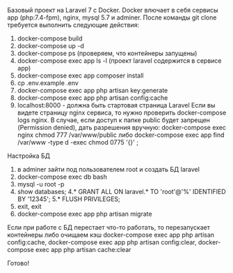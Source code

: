 Базовый проект на Laravel 7 с Docker.
Docker влючает в себя сервисы app (php:7.4-fpm), nginx, mysql 5.7 и adminer.
После команды git clone требуется выполнить следующие действия:
1. docker-compose build
2. docker-compose up -d
3. docker-compose ps  (проверяем, что контейнеры запущены)
4. docker-compose exec app ls -l (проект laravel содержится в сервисе app)
5. docker-compose exec app composer install
6. cp .env.example .env
7. docker-compose exec app php artisan key:generate
8. docker-compose exec app php artisan config:cache
9. localhost:8000 - должна быть стартовая страница Laravel
Если вы видете страницу nginx сервиса, то нужно проверить docker-compose logs nginx.
В случае, если доступ к папке public будет запрещен (Permission denied), дать разрешения вручную:
docker-compose exec nginx chmod 777 /var/www/public либо docker-compose exec app find /var/www -type d -exec chmod 0775 '{}' \;

Настройка БД
1. в adminer зайти под пользователем root и создать БД laravel
1. docker-compose exec db bash
2. mysql -u root -p
3. show databases;
4.* GRANT ALL ON laravel.* TO 'root'@'%' IDENTIFIED BY '12345';
5.* FLUSH PRIVILEGES;
6. exit, exit
7. docker-compose exec app php artisan migrate

Если при работе с БД перестает что-то работать, то перезапускает контейнеры либо очищаем кэш
docker-compose exec app php artisan config:cache, docker-compose exec app php artisan config:clear, 
docker-compose exec app php artisan cache:clear

Готово! 
